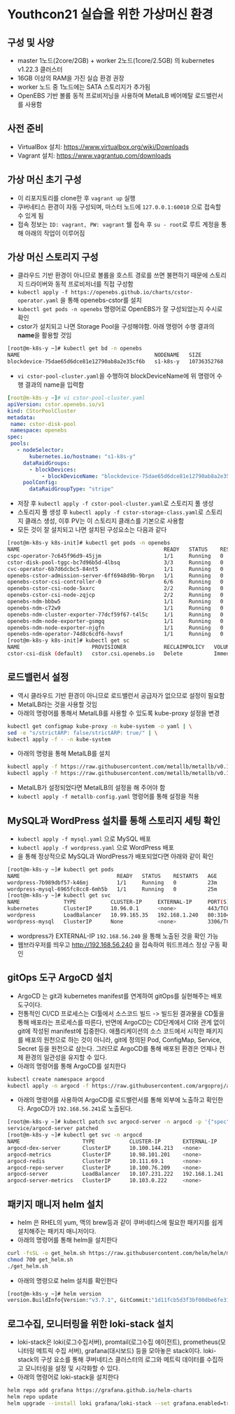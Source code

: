 # Youthcon21 실습을 위한 가상머신 환경
## 구성 및 사양
- master 1노드(2core/2GB) + worker 2노드(1core/2.5GB) 의 kubernetes v1.22.3 클러스터
- 16GB 이상의 RAM을 가진 실습 환경 권장
- worker 노드 중 1노드에는 SATA 스토리지가 추가됨
- OpenEBS 기반 볼륨 동적 프로비저닝을 사용하며 MetalLB 베어메탈 로드밸런서를 사용함

## 사전 준비
- VirtualBox 설치: https://www.virtualbox.org/wiki/Downloads
- Vagrant 설치: https://www.vagrantup.com/downloads

## 가상 머신 초기 구성
- 이 리포지토리를 clone한 후 `vagrant up` 실행
- 쿠버네티스 환경이 자동 구성되며, 마스터 노드에 `127.0.0.1:60010` 으로 접속할 수 있게 됨
- 접속 정보는 `ID: vagrant, PW: vagrant` 쉘 접속 후 `su - root`로 루트 계정을 통해 아래의 작업이 이루어짐

## 가상 머신 스토리지 구성
- 클라우드 기반 환경이 아니므로 볼륨을 호스트 경로를 쓰면 불편하기 때문에 스토리지 드라이버와 동적 프로비저너를 직접 구성함
- `kubectl apply -f https://openebs.github.io/charts/cstor-operator.yaml` 을 통해 openebs-cstor를 설치
- `kubectl get pods -n openebs` 명령어로 OpenEBS가 잘 구성되었는지 수시로 확인
- cstor가 설치되고 나면 Storage Pool을 구성해야함. 아래 명령어 수행 결과의 <b>name</b>을 활용할 것임
``` bash
[root@m-k8s-y ~]# kubectl get bd -n openebs
NAME                                           NODENAME   SIZE          CLAIMSTATE   STATUS   AGE
blockdevice-75dae65d6dce81e12790ab8a2e35cf6b   s1-k8s-y   10736352768   Claimed      Active   72m
```
- `vi cstor-pool-cluster.yaml`을 수행하여 blockDeviceName에 위 명령어 수행 결과의 name을 입력함
``` yaml
[root@m-k8s-y ~]# vi cstor-pool-cluster.yaml
apiVersion: cstor.openebs.io/v1
kind: CStorPoolCluster
metadata:
 name: cstor-disk-pool
 namespace: openebs
spec:
 pools:
   - nodeSelector:
       kubernetes.io/hostname: "s1-k8s-y"
     dataRaidGroups:
       - blockDevices:
           - blockDeviceName: "blockdevice-75dae65d6dce81e12790ab8a2e35cf6b"
     poolConfig:
       dataRaidGroupType: "stripe"

```
- 저장 후 `kubectl apply -f cstor-pool-cluster.yaml`로 스토리지 풀 생성
- 스토리지 풀 생성 후 `kubectl apply -f cstor-storage-class.yaml`로 스토리지 클래스 생성, 이후 PV는 이 스토리지 클래스를 기본으로 사용함
- 모든 것이 잘 설치되고 나면 설치된 구성요소는 다음과 같다
``` bash
[root@m-k8s-y k8s-init]# kubectl get pods -n openebs
NAME                                              READY   STATUS    RESTARTS   AGE
cspc-operator-7c645f96d9-45jjm                    1/1     Running   0          3m7s
cstor-disk-pool-tggc-bc7d96b5d-4lbsq              3/3     Running   0          71s
cvc-operator-6b7d6dcbc5-84nt5                     1/1     Running   0          3m7s
openebs-cstor-admission-server-6ff6948d9b-9brpn   1/1     Running   0          3m7s
openebs-cstor-csi-controller-0                    6/6     Running   0          3m7s
openebs-cstor-csi-node-5xxrc                      2/2     Running   0          3m7s
openebs-cstor-csi-node-zqjcp                      2/2     Running   0          3m7s
openebs-ndm-bbbw5                                 1/1     Running   0          3m7s
openebs-ndm-c72w9                                 1/1     Running   0          3m7s
openebs-ndm-cluster-exporter-77dcf59f67-t4l5c     1/1     Running   0          3m7s
openebs-ndm-node-exporter-gsmgq                   1/1     Running   0          3m6s
openebs-ndm-node-exporter-njgfn                   1/1     Running   0          3m6s
openebs-ndm-operator-74d8c6cdf6-hxvsf             1/1     Running   0          3m7s
[root@m-k8s-y k8s-init]# kubectl get sc
NAME                       PROVISIONER            RECLAIMPOLICY   VOLUMEBINDINGMODE   ALLOWVOLUMEEXPANSION   AGE
cstor-csi-disk (default)   cstor.csi.openebs.io   Delete          Immediate           true                   103s
```

## 로드밸런서 설정
- 역시 클라우드 기반 환경이 아니므로 로드밸런서 공급자가 없으므로 설정이 필요함
- MetalLB라는 것을 사용할 것임
- 아래의 명령어를 통해서 MetalLB를 사용할 수 있도록 kube-proxy 설정을 변경
``` bash
kubectl get configmap kube-proxy -n kube-system -o yaml | \
sed -e "s/strictARP: false/strictARP: true/" | \
kubectl apply -f - -n kube-system
```
- 아래의 명령을 통해 MetalLB를 설치
``` bash
kubectl apply -f https://raw.githubusercontent.com/metallb/metallb/v0.11.0/manifests/namespace.yaml
kubectl apply -f https://raw.githubusercontent.com/metallb/metallb/v0.11.0/manifests/metallb.yaml
```
- MetalLB가 설정되었다면 MetalLB의 설정을 해 주어야 함
- `kubectl apply -f metallb-config.yaml` 명령어를 통해 설정을 적용

## MySQL과 WordPress 설치를 통해 스토리지 세팅 확인
- `kubectl apply -f mysql.yaml`  으로 MySQL 배포
- `kubectl apply -f wordpress.yaml` 으로 WordPress 배포
- 을 통해 정상적으로 MySQL과 WordPress가 배포되었다면 아래와 같이 확인
``` bash
[root@m-k8s-y ~]# kubectl get pods
NAME                               READY   STATUS    RESTARTS   AGE
wordpress-7b989dbf57-k46mj         1/1     Running   0          23m
wordpress-mysql-6965fc8cc8-6mh5b   1/1     Running   0          25m
[root@m-k8s-y ~]# kubectl get svc
NAME              TYPE           CLUSTER-IP     EXTERNAL-IP     PORT(S)        AGE
kubernetes        ClusterIP      10.96.0.1      <none>          443/TCP        8h
wordpress         LoadBalancer   10.99.165.35   192.168.1.240   80:31040/TCP   3s
wordpress-mysql   ClusterIP      None           <none>          3306/TCP       47m
```
- wordpress가 EXTERNAL-IP `192.168.56.240` 을 통해 노출된 것을 확인 가능
- 웹브라우저를 띄우고 http://192.168.56.240 을 접속하여 워드프레스 정상 구동 확인

## gitOps 도구 ArgoCD 설치
- ArgoCD 는 git과 kubernetes manifest를 연계하여 gitOps를 실현해주는 배포 도구이다.
- 전통적인 CI/CD 프로세스는 CI툴에서 소스코드 빌드 -> 빌드된 결과물을 CD툴을 통해 배포라는 프로세스를 따른다, 반면에 ArgoCD는 CD단계에서 CI와 관계 없이 git에 작성된 manifest에 집중한다. 애플리케이션의 소스 코드에서 시작한 패키지를 배포의 원천으로 하는 것이 아니라, git에 정의된 Pod, ConfigMap, Service, Secret 등을 원천으로 삼는다. 그러므로 ArgoCD를 통해 배포된 환경은 언제나 전체 환경의 일관성을 유지할 수 있다.
- 아래의 명령어를 통해 ArgoCD를 설치한다
``` bash
kubectl create namespace argocd
kubectl apply -n argocd -f https://raw.githubusercontent.com/argoproj/argo-cd/stable/manifests/core-install.yaml
```
- 아래의 명령어를 사용하여 ArgoCD를 로드밸런서를 통해 외부에 노출하고 확인한다. ArgoCD가 `192.168.56.241`로 노출된다.
``` bash
[root@m-k8s-y ~]# kubectl patch svc argocd-server -n argocd -p '{"spec": {"type": "LoadBalancer"}}'
service/argocd-server patched
[root@m-k8s-y ~]# kubectl get svc -n argocd
NAME                    TYPE           CLUSTER-IP       EXTERNAL-IP     PORT(S)                      AGE
argocd-dex-server       ClusterIP      10.100.144.213   <none>          5556/TCP,5557/TCP,5558/TCP   25s
argocd-metrics          ClusterIP      10.98.101.201    <none>          8082/TCP                     25s
argocd-redis            ClusterIP      10.111.69.1      <none>          6379/TCP                     25s
argocd-repo-server      ClusterIP      10.100.76.209    <none>          8081/TCP,8084/TCP            25s
argocd-server           LoadBalancer   10.107.231.222   192.168.1.241   80:31906/TCP,443:30779/TCP   25s
argocd-server-metrics   ClusterIP      10.103.0.222     <none>          8083/TCP                     25s
```

## 패키지 매니저 helm 설치
- helm 은 RHEL의 yum, 맥의 brew등과 같이 쿠버네티스에 필요한 패키지를 쉽게 설치해주는 패키지 매니저이다.
- 아래의 명령어를 통해 helm을 설치한다
``` bash
curl -fsSL -o get_helm.sh https://raw.githubusercontent.com/helm/helm/main/scripts/get-helm-3
chmod 700 get_helm.sh
./get_helm.sh
```
- 아래의 명령으로 helm 설치를 확인한다
``` bash
[root@m-k8s-y ~]# helm version
version.BuildInfo{Version:"v3.7.1", GitCommit:"1d11fcb5d3f3bf00dbe6fe31b8412839a96b3dc4", GitTreeState:"clean", GoVersion:"go1.16.9"}
```

## 로그수집, 모니터링을 위한 loki-stack 설치
- loki-stack은 loki(로그수집서버), promtail(로그수집 에이전트), prometheus(모니터링 메트릭 수집 서버), grafana(대시보드) 등을 모아놓은 stack이다. loki-stack의 구성 요소를 통해 쿠버네티스 클러스터의 로그와 메트릭 데이터를 수집하고 모니터링을 설정 및 시각화할 수 있다.
- 아래의 명령어로 loki-stack을 설치한다
``` bash
helm repo add grafana https://grafana.github.io/helm-charts
helm repo update
helm upgrade --install loki grafana/loki-stack --set grafana.enabled=true,prometheus.enabled=true, prometheus.alertmanager.persistentVolume.enabled=false, prometheus.server.persistentVolume.enabled=false, loki.persistence.enabled=true, loki.persistence.storageClassName=cstor-csi-disk, loki.persistence.size=5Gi
```
